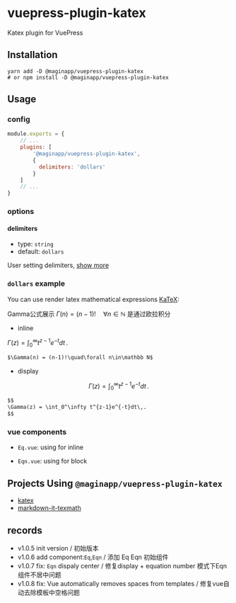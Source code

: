 # vuepress-plugin-katex
Katex plugin for VuePress

## Installation

```shell
yarn add -D @maginapp/vuepress-plugin-katex
# or npm install -D @maginapp/vuepress-plugin-katex
```

## Usage

### config

```js
module.exports = {
    // ...
    plugins: [
        '@maginapp/vuepress-plugin-katex',
        {
          delimiters: 'dollars'
        }
    ]
    // ...
}
```

### options

#### delimiters

* type: `string`
* default: `dollars`

User setting delimiters, [show more](https://github.com/goessner/markdown-it-texmath#features)

### `dollars` example

You can use render latex mathematical expressions [KaTeX](https://khan.github.io/KaTeX/):

Gamma公式展示 $\Gamma(n) = (n-1)!\quad\forall n\in\mathbb N$ 是通过欧拉积分

* inline

$\Gamma(z) = \int_0^\infty t^{z-1}e^{-t}dt\,.$

```md
$\Gamma(n) = (n-1)!\quad\forall n\in\mathbb N$
```

* display

$$
\Gamma(z) = \int_0^\infty t^{z-1}e^{-t}dt\,.
$$

```md
$$
\Gamma(z) = \int_0^\infty t^{z-1}e^{-t}dt\,.
$$
```

### vue components

* `Eq.vue`: using for inline

* `Eqn.vue`: using for block

## Projects Using `@maginapp/vuepress-plugin-katex`

* [katex](https://github.com/KaTeX/KaTeX)
* [markdown-it-texmath](https://github.com/goessner/markdown-it-texmath)

## records

* v1.0.5 init version / 初始版本
* v1.0.6 add component:`Eq`,`Eqn` / 添加 Eq Eqn 初始组件
* v1.0.7 fix: `Eqn` dispaly center /  修复display + equation number 模式下Eqn组件不居中问题
* v1.0.8 fix: Vue automatically removes spaces from templates / 修复vue自动去除模板中空格问题